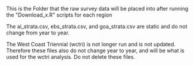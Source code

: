This is the Folder that the raw survey data will be placed into after running the "Download_x.R" scripts for each region

The ai_strata.csv, ebs_strata.csv, and goa_strata.csv are static and do not change from year to year. 

The West Coast Triennial (wctri) is not longer run and is not updated. Therefore these files also do not change year to year, and will be what is used for the wctri analysis. Do not delete these files. 
